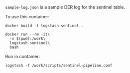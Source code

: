 `sample-log.json` is a sample DER log for the sentinel table.

To use this container:

```shell
docker build -t logstash-sentinel .

docker run --rm -it\
  -v $(pwd):/work\
  logstash-sentinel\
  bash
```

Run in container:
```shell
logstash -f /work/scripts/sentinel-pipeline.conf
```

